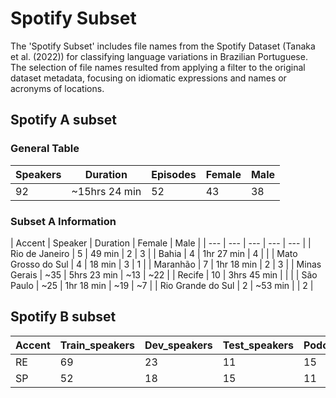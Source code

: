 # Spotify Subset

The 'Spotify Subset' includes file names from the Spotify Dataset (Tanaka et al. (2022)) for classifying language variations in Brazilian Portuguese. The selection of file names resulted from applying a filter to the original dataset metadata, focusing on idiomatic expressions and names or acronyms of locations.

<h2> Spotify A subset</h2>

<h3>General Table</h3>

| Speakers| Duration | Episodes | Female | Male |
| --- | --- | --- | --- | --- |
| 92 | ~15hrs 24 min | 52 | 43 | 38 |


<h3>Subset A Information</h3>
| Accent | Speaker | Duration | Female | Male |
| --- | --- | --- | --- | --- |
| Rio de Janeiro | 5 | 49 min | 2 | 3 |
| Bahia | 4 | 1hr 27 min | 4 |  |
| Mato Grosso do Sul | 4 | 18 min | 3 | 1 |
| Maranhão | 7 | 1hr 18 min | 2 | 3 |
| Minas Gerais | ~35 | 5hrs 23 min | ~13 | ~22 |
| Recife | 10 | 3hrs 45 min |  |  |
| São Paulo | ~25 | 1hr 18 min | ~19 | ~7 |
| Rio Grande do Sul | 2 | ~53 min |  | 2 |


<h2>Spotify B subset</h2>

</hr>

| Accent | Train_speakers | Dev_speakers | Test_speakers | Podcasts | Episodes | Duration| segments |
| --- | --- | --- | --- | --- | --- | --- | --- |
| RE | 69 | 23 | 11 | 15 | 57 | ~48.23 | 14,008 |
| SP | 52 | 18 | 15 | 11 | 78 | ~30.88 | 11,906 |






